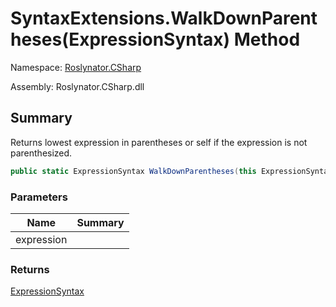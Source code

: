 # SyntaxExtensions\.WalkDownParentheses\(ExpressionSyntax\) Method

Namespace: [Roslynator.CSharp](../../README.md)

Assembly: Roslynator\.CSharp\.dll

## Summary

Returns lowest expression in parentheses or self if the expression is not parenthesized\.

```csharp
public static ExpressionSyntax WalkDownParentheses(this ExpressionSyntax expression)
```

### Parameters

| Name | Summary |
| ---- | ------- |
| expression | |

### Returns

[ExpressionSyntax](https://docs.microsoft.com/en-us/dotnet/api/microsoft.codeanalysis.csharp.syntax.expressionsyntax)

